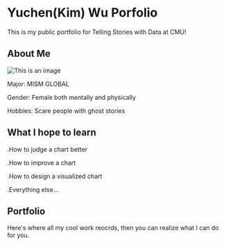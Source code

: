   
# Yuchen(Kim) Wu Porfolio
  This is my public portfolio for Telling Stories with Data at CMU!
  
## About Me
![This is an image](IMG_7423.HEIC)

Major: MISM GLOBAL

Gender: Female both mentally and physically

Hobbies: Scare people with ghost stories


## What I hope to learn
.How to judge a chart better

.How to improve a chart

.How to design a visualized chart

.Everything else...

## Portfolio
Here's where all my cool work reocrds, then you can realize what I can do for you.
